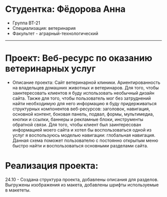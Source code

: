 # Студентка: Фёдорова Анна
- Группа ВТ-21
- Специализация: ветеринария
- Факультет - аграрный-технологический
- - -
# Проект: Веб-ресурс по оказанию ветеринарных услуг
- Описание проекта: Сайт ветеринарной клиники. Ариентированность на владельцев домашних животных и ветеринаров. Для того, чтобы заинтересовать клиентов я буду использовать необычный дизайн сайта. Также для того, чтобы пользователь мог без затруднений найти необходимую для него информацию я буду придерживаться структурных компонентов веб-ресурсов: заголовок, навигация, основной контент, боковая панель, подвал, формы, мультимедиа, кнопки и ссылки, баннеры и рекламные блоки, инструменты обратной связи. Для того, чтобы клиент был заинтересован информацией моего сайта и хотел бы воспользоваться одной из услуг я воспользуюсь моделью навигации: глобальная навигация. Данная схема поможет пользователю с постоянно открытым меню быстро найти и воспользоваться основными разделами сайта.
# Реализация проекта:
24.10 - Создана структура проекта, добавлены описания для разделов. Выгружены изображения из макета, добавлены шрифты используемые в макететы.

